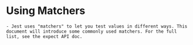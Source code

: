 
# Using Matchers
    
    - Jest uses "matchers" to let you test values in different ways. This document will introduce some commonly used matchers. For the full list, see the expect API doc.